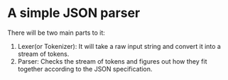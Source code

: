# A simple JSON parser 
There will be two main parts to it:
1. Lexer(or Tokenizer): It will take a raw input string and convert it into a stream of tokens. 
2. Parser: Checks the stream of tokens and figures out how they fit together according to the JSON specification.